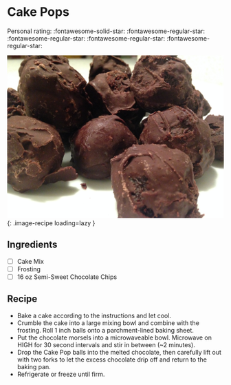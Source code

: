 <!-- Do not modify sections with "AUTO-*". They are updated by make.py -->

# Cake Pops

<!-- rating=1; (User can specify rating on scale of 1-5) -->
<!-- AUTO-UserRating -->
Personal rating: :fontawesome-solid-star: :fontawesome-regular-star: :fontawesome-regular-star: :fontawesome-regular-star: :fontawesome-regular-star:
<!-- /AUTO-UserRating -->

<!-- AUTO-Image -->
![cake_pops.jpg](./cake_pops.jpg){: .image-recipe loading=lazy }
<!-- /AUTO-Image -->

## Ingredients

* [ ] Cake Mix
* [ ] Frosting
* [ ] 16 oz Semi-Sweet Chocolate Chips

## Recipe

* Bake a cake according to the instructions and let cool.
* Crumble the cake into a large mixing bowl and combine with the frosting. Roll 1 inch balls onto a parchment-lined baking sheet.
* Put the chocolate morsels into a microwaveable bowl. Microwave on HIGH for 30 second intervals and stir in between (~2 minutes).
* Drop the Cake Pop balls into the melted chocolate, then carefully lift out with two forks to let the excess chocolate drip off and return to the baking pan.
* Refrigerate or freeze until firm.
